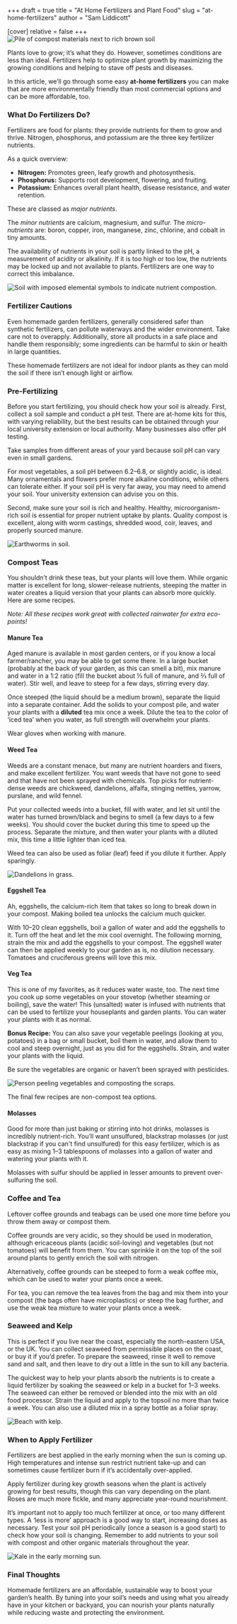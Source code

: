 +++
draft = true
title = "At Home Fertilizers and Plant Food"
slug = "at-home-fertilizers"
author = "Sam Liddicott"

[cover]
relative = false
+++
![Pile of compost materials next to rich brown soil](https://4w1qaaek5t.ucarecd.net/673a5d55-8479-4e6a-8b7f-f3d9deed6369/organic-waste-composting.jpg)

Plants love to grow; it’s what they do. However, sometimes conditions are less than ideal. Fertilizers help to optimize plant growth by maximizing the growing conditions and helping to stave off pests and diseases.

In this article, we’ll go through some easy **at-home fertilizers** you can make that are more environmentally friendly than most commercial options and can be more affordable, too.

### **What Do Fertilizers Do?**

Fertilizers are food for plants: they provide nutrients for them to grow and thrive. Nitrogen, phosphorus, and potassium are the three key fertilizer nutrients.

As a quick overview:

* **Nitrogen:** Promotes green, leafy growth and photosynthesis.
* **Phosphorus:** Supports root development, flowering, and fruiting.
* **Potassium:** Enhances overall plant health, disease resistance, and water retention.

These are classed as *major nutrients*.

The *minor nutrients* are calcium, magnesium, and sulfur.
The *micro-nutrients* are: boron, copper, iron, manganese, zinc, chlorine, and cobalt in tiny amounts.

The availability of nutrients in your soil is partly linked to the pH, a measurement of acidity or alkalinity. If it is too high or too low, the nutrients may be locked up and not available to plants. Fertilizers are one way to correct this imbalance.

![Soil with imposed elemental symbols to indicate nutrient compostion.](https://4w1qaaek5t.ucarecd.net/fc252bc1-3d96-4280-93cb-9fb429360ca6/fertile-loamy-soil-planting-with-iconic-technology-soil-is-essential-food-plants.jpg)

### Fertilizer Cautions

Even homemade garden fertilizers, generally considered safer than synthetic fertilizers, can pollute waterways and the wider environment. Take care not to overapply. Additionally, store all products in a safe place and handle them responsibly; some ingredients can be harmful to skin or health in large quantities.

These homemade fertilizers are not ideal for indoor plants as they can mold the soil if there isn’t enough light or airflow.

### Pre-Fertilizing

Before you start fertilizing, you should check how your soil is already. First, collect a soil sample and conduct a pH test. There are at-home kits for this, with varying reliability, but the best results can be obtained through your local university extension or local authority. Many businesses also offer pH testing. 

Take samples from different areas of your yard because soil pH can vary even in small gardens.

For most vegetables, a soil pH between 6.2–6.8, or slightly acidic, is ideal. Many ornamentals and flowers prefer more alkaline conditions, while others can tolerate either. If your soil pH is very far away, you may need to amend your soil. Your university extension can advise you on this.

Second, make sure your soil is rich and healthy. Healthy, microorganism-rich soil is essential for proper nutrient uptake by plants. Quality compost is excellent, along with worm castings, shredded wood, coir, leaves, and properly sourced manure.

![Earthworms in soil.](https://4w1qaaek5t.ucarecd.net/d49933ef-9521-4b67-8450-6825eeec74e9/two-earthworms-wet-soil-space-text.jpg)

### Compost Teas

You shouldn’t drink these teas, but your plants will love them. While organic matter is excellent for long, slower-release nutrients, steeping the matter in water creates a liquid version that your plants can absorb more quickly. Here are some recipes.

*Note: All these recipes work great with collected rainwater for extra eco-points!*

#### Manure Tea

Aged manure is available in most garden centers, or if you know a local farmer/rancher, you may be able to get some there. In a large bucket (probably at the back of your garden, as this can smell a bit), mix manure and water in a 1:2 ratio (fill the bucket about ⅓ full of manure, and ⅔ full of water). Stir well, and leave to steep for a few days, stirring every day.

Once steeped (the liquid should be a medium brown), separate the liquid into a separate container. Add the solids to your compost pile, and water your plants with a **diluted** tea mix once a week. Dilute the tea to the color of ‘iced tea’ when you water, as full strength will overwhelm your plants.

Wear gloves when working with manure.

#### Weed Tea

Weeds are a constant menace, but many are nutrient hoarders and fixers, and make excellent fertilizer. You want weeds that have not gone to seed and that have not been sprayed with chemicals. Top picks for nutrient-dense weeds are chickweed, dandelions, alfalfa, stinging nettles, yarrow, purslane, and wild fennel.

Put your collected weeds into a bucket, fill with water, and let sit until the water has turned brown/black and begins to smell (a few days to a few weeks). You should cover the bucket during this time to speed up the process. Separate the mixture, and then water your plants with a diluted mix, this time a little lighter than iced tea.

Weed tea can also be used as foliar (leaf) feed if you dilute it further. Apply sparingly.

![Dandelions in grass.](https://4w1qaaek5t.ucarecd.net/91b63d11-e567-47d3-b500-3b2cf0cb4794/selective-focus-shot-beautiful-yellow-flowers-grass-covered-field.jpg)

#### Eggshell Tea

Ah, eggshells, the calcium-rich item that takes so long to break down in your compost. Making boiled tea unlocks the calcium much quicker.

With 10–20 clean eggshells, boil a gallon of water and add the eggshells to it. Turn off the heat and let the mix cool overnight. The following morning, strain the mix and add the eggshells to your compost. The eggshell water can then be applied weekly to your garden as is, no dilution necessary. Tomatoes and cruciferous greens will love this mix.

#### Veg Tea

This is one of my favorites, as it reduces water waste, too. The next time you cook up some vegetables on your stovetop (whether steaming or boiling), save the water! This (unsalted) water is infused with nutrients that can be used to fertilize your houseplants and garden plants. You can water your plants with it as normal.

**Bonus Recipe:** You can also save your vegetable peelings (looking at you, potatoes) in a bag or small bucket, boil them in water, and allow them to cool and steep overnight, just as you did for the eggshells. Strain, and water your plants with the liquid.

Be sure the vegetables are organic or haven’t been sprayed with pesticides.

![Person peeling vegetables and composting the scraps.](https://4w1qaaek5t.ucarecd.net/8e1e3e5c-e115-4ee7-b111-9b38acf9576b/midsection-person-preparing-food.jpg)

The final few recipes are non-compost tea options.

#### Molasses

Good for more than just baking or stirring into hot drinks, molasses is incredibly nutrient-rich. You’ll want unsulfured, blackstrap molasses (or just blackstrap if you can't find unsulfured) for this easy fertilizer, which is as easy as mixing 1–3 tablespoons of molasses into a gallon of water and watering your plants with it.

Molasses with sulfur should be applied in lesser amounts to prevent over-sulfuring the soil.

### **Coffee and Tea**

Leftover coffee grounds and teabags can be used one more time before you throw them away or compost them.

Coffee grounds are very acidic, so they should be used in moderation, although ericaceous plants (acidic soil-loving) and vegetables (but not tomatoes) will benefit from them. You can sprinkle it on the top of the soil around plants to gently enrich the soil with nitrogen.

Alternatively, coffee grounds can be steeped to form a weak coffee mix, which can be used to water your plants once a week.

For tea, you can remove the tea leaves from the bag and mix them into your compost (the bags often have microplastics) or steep the bag further, and use the weak tea mixture to water your plants once a week.

### **Seaweed and Kelp**

This is perfect if you live near the coast, especially the north-eastern USA, or the UK. You can collect seaweed from permissible places on the coast, or buy it if you’d prefer. To prepare the seaweed, rinse it well to remove sand and salt, and then leave to dry out a little in the sun to kill any bacteria.

The quickest way to help your plants absorb the nutrients is to create a liquid fertilizer by soaking the seaweed or kelp in a bucket for 1–3 weeks. The seaweed can either be removed or blended into the mix with an old food processor. Strain the liquid and apply to the topsoil no more than twice a week. You can also use a diluted mix in a spray bottle as a foliar spray. 

![Beach with kelp.](https://4w1qaaek5t.ucarecd.net/f62a32bb-8909-47c5-af51-1af115b5f2fe/seaweed-beach-with-sand-alga.jpg)

### **When to Apply Fertilizer**

Fertilizers are best applied in the early morning when the sun is coming up. High temperatures and intense sun restrict nutrient take-up and can sometimes cause fertilizer burn if it’s accidentally over-applied.

Apply fertilizer during key growth seasons when the plant is actively growing for best results, though this can vary depending on the plant. Roses are much more fickle, and many appreciate year-round nourishment.

It’s important not to apply too much fertilizer at once, or too many different types. A ‘less is more’ approach is a good way to start, increasing doses as necessary. Test your soil pH periodically (once a season is a good start) to check how your soil is changing. Remember to add nutrients to your soil with compost and other organic materials throughout the year.

![Kale in the early morning sun.](https://4w1qaaek5t.ucarecd.net/98b8400b-0cf4-4205-8349-81ce61b500e1/close-up-green-curly-kale-plant-vegetable-garden.jpg)

### **Final Thoughts**

Homemade fertilizers are an affordable, sustainable way to boost your garden’s health. By tuning into your soil’s needs and using what you already have in your kitchen or backyard, you can nourish your plants naturally while reducing waste and protecting the environment.
